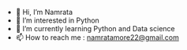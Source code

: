 - 👋 Hi, I’m Namrata
- 👀 I’m interested in Python
- 🌱 I’m currently learning Python and Data science
- 📫 How to reach me : namratamore22@gmail.com

<!---
Namrata1522/Namrata1522 is a ✨ special ✨ repository because its `README.md` (this file) appears on your GitHub profile.
You can click the Preview link to take a look at your changes.
--->

